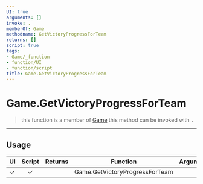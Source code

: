 ```yaml
---
UI: true
arguments: []
invoke: .
memberOf: Game
methodname: GetVictoryProgressForTeam
returns: []
script: true
tags:
- Game/_function
- function/UI
- function/script
title: Game.GetVictoryProgressForTeam
---
```

# Game.GetVictoryProgressForTeam
> this function is a member of [Game](civ-6/lua/Game.md)
> this method can be invoked with `.`
-----
## Usage
|  UI | Script | Returns | Function | Arguments |
|:---:|:------:|-------:|:--------:|:---------|
|✓|✓||Game.GetVictoryProgressForTeam||
